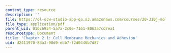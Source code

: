 ```yaml
---
content_type: resource
description: ''
file: https://ol-ocw-studio-app-qa.s3.amazonaws.com/courses/20-310j-molecular-cellular-and-tissue-biomechanics-spring-2015/d241197083a398d9ebb7f2d0446b7d87_MIT20_310JS15_Kamm_2.1.pdf
file_type: application/pdf
parent_uid: 016c6954-5a7a-2c0e-7161-8063a7cd7ea1
resourcetype: Document
title: 'Chapter 2.1: Cell Membrane Mechanics and Adhesion'
uid: d2411970-83a3-98d9-ebb7-f2d0446b7d87
---
```

